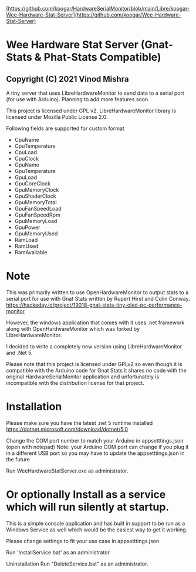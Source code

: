 
[https://github.com/koogar/HardwareSerialMonitor/blob/main/Libre/koogar-Wee-Hardware-Stat-Server](https://github.com/koogar/Wee-Hardware-Stat-Server)

# Wee Hardware Stat Server (Gnat-Stats & Phat-Stats Compatible)
Copyright (C) 2021  Vinod Mishra
-----------------------------------
A tiny server that uses LibreHardwareMonitor to send data to a serial port (for use with Arduino). Planning to add more features soon.

This project is licensed under GPL v2.
LibreHardwareMonitor library is licensed under Mozilla Public License 2.0.


Following fields are supported for custom format
- CpuName
- CpuTemperature
- CpuLoad
- CpuClock
- GpuName
- GpuTemperature
- GpuLoad
- GpuCoreClock
- GpuMemoryClock
- GpuShaderClock
- GpuMemoryTotal
- GpuFanSpeedLoad
- GpuFanSpeedRpm
- GpuMemoryLoad
- GpuPower
- GpuMemoryUsed
- RamLoad
- RamUsed
- RamAvailable



#  Note
This was primarily written to use OpenHardwareMonitor to output stats to a serial port for use with Gnat Stats written by Rupert Hirst and Colin Conway.
https://hackaday.io/project/19018-gnat-stats-tiny-oled-pc-performance-monitor

However, the windows application that comes with it uses .net framework along with  OpenHardwareMonitor which was forked by LibreHardwareMonitor.

I decided to write a completely new version using LibreHardwareMonitor and .Net 5.

Please note that this project is licensed under GPLv2 so even though it is compatible with the Arduino code for Gnat Stats it shares no code with the original HardwareSerialMonitor application and unfortunately is incompatible with the distribution license for that project.




#  Installation

Please make sure you have the latest .net 5 runtime installed https://dotnet.microsoft.com/download/dotnet/5.0

Change the COM port number to match your Arduino in appsetttings.json (open with notepad)
Note: your Arduino COM port can change if you plug it in a different USB port so you may have to update the appsetttings.json in the future

Run WeeHardwareStatServer.exe as administrator.



# Or optionally Install as a service which will run silently at startup.


This is a simple console application and has built in support to be run as a Windows Service as well which would be the easiest way to get it working.

Please change settings to fit your use case in appsetttings.json


Run 'InstallService.bat' as an administrator.

Uninstallation
Run "DeleteService.bat" as an administrator.
